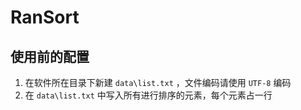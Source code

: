 # RanSort

## 使用前的配置  

1. 在软件所在目录下新建 `data\list.txt` ，文件编码请使用 `UTF-8` 编码  
2. 在 `data\list.txt` 中写入所有进行排序的元素，每个元素占一行
